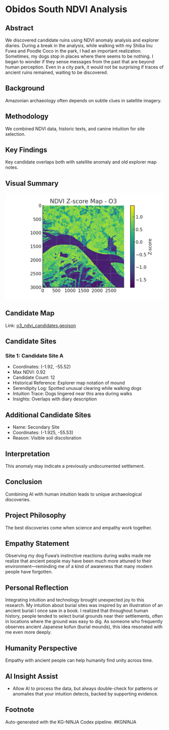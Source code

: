 # Obidos South NDVI Analysis

## Abstract
We discovered candidate ruins using NDVI anomaly analysis and explorer diaries. During a break in the analysis, while walking with my Shiba Inu Fuwa and Poodle Coco in the park, I had an important realization. Sometimes, my dogs stop in places where there seems to be nothing. I began to wonder if they sense messages from the past that are beyond human perception. Even in a city park, it would not be surprising if traces of ancient ruins remained, waiting to be discovered.

## Background
Amazonian archaeology often depends on subtle clues in satellite imagery.

## Methodology
We combined NDVI data, historic texts, and canine intuition for site selection.

## Key Findings
Key candidate overlaps both with satellite anomaly and old explorer map notes.

## Visual Summary
![NDVI Chart](o3_ndvi_zscore.png)

## Candidate Map
Link: [o3_ndvi_candidates.geojson](o3_ndvi_candidates.geojson)

## Candidate Sites

### Site 1: Candidate Site A
- Coordinates: (-1.92, -55.52)
- Max NDVI: 0.92
- Candidate Count: 12
- Historical Reference: Explorer map notation of mound
- Serendipity Log: Spotted unusual clearing while walking dogs
- Intuition Trace: Dogs lingered near this area during walks
- Insights: Overlaps with diary description


## Additional Candidate Sites

- Name: Secondary Site
- Coordinates: (-1.925, -55.53)
- Reason: Visible soil discoloration


## Interpretation
This anomaly may indicate a previously undocumented settlement.

## Conclusion
Combining AI with human intuition leads to unique archaeological discoveries.

## Project Philosophy
The best discoveries come when science and empathy work together.

## Empathy Statement
Observing my dog Fuwa’s instinctive reactions during walks made me realize that ancient people may have been much more attuned to their environment—reminding me of a kind of awareness that many modern people have forgotten.

## Personal Reflection
Integrating intuition and technology brought unexpected joy to this research. My intuition about burial sites was inspired by an illustration of an ancient burial I once saw in a book. I realized that throughout human history, people tended to select burial grounds near their settlements, often in locations where the ground was easy to dig. As someone who frequently observes ancient Japanese kofun (burial mounds), this idea resonated with me even more deeply.

## Humanity Perspective
Empathy with ancient people can help humanity find unity across time.

## AI Insight Assist
- Allow AI to process the data, but always double-check for patterns or anomalies that your intuition detects, backed by supporting evidence.

## Footnote
Auto-generated with the KG-NINJA Codex pipeline. #KGNINJA
